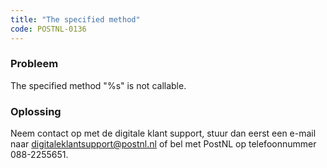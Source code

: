```yaml
---
title: "The specified method"
code: POSTNL-0136
---
```

### Probleem

The specified method "%s" is not callable.

### Oplossing

Neem contact op met de digitale klant support, stuur dan eerst een e-mail naar [digitaleklantsupport@postnl.nl](mailto:digitaleklantsupport@postnl.nl) of bel met PostNL op telefoonnummer 088-2255651.
